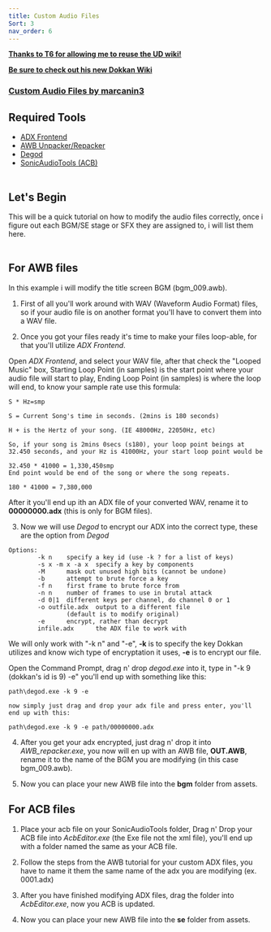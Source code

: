 ```yaml
---
title: Custom Audio Files
Sort: 3
nav_order: 6
---
```

[**Thanks to T6 for allowing me to reuse the UD wiki!**](https://twitter.com/ThievingSix) 

[**Be sure to check out his new Dokkan Wiki**](https://dokkan.wiki/)

### [**Custom Audio Files by marcanin3**](https://twitter.com/TheMarcanin3)

## **Required Tools**
* [ADX Frontend](https://gamebanana.com/tools/6334)
* [AWB Unpacker/Repacker](https://steamcommunity.com/sharedfiles/filedetails/?id=632355452)
* [Degod](https://cdn.discordapp.com/attachments/530513147468054533/701700935264632842/degod.exe)
* [SonicAudioTools (ACB)](https://github.com/blueskythlikesclouds/SonicAudioTools)
<br /><br />

## **Let's Begin**

This will be a quick tutorial on how to modify the audio files correctly, once i figure out each BGM/SE
stage or SFX they are assigned to, i will list them here.
<br /><br />
## **For AWB files**

In this example i will modify the title screen BGM (bgm_009.awb).

1. First of all you'll work around with WAV (Waveform Audio Format) files, so if your audio file 
is on another format you'll have to convert them into a WAV file.
 
2. Once you got your files ready it's time to make your files loop-able, for that you'll utilize *ADX Frontend*.

  Open *ADX Frontend*, and select your WAV file, after that check the "Looped Music" box, Starting Loop Point (in samples) is the start point where your audio file will start to play, Ending Loop Point (in samples) is where the loop will end, to know your sample rate use this formula:
  
  ```
  S * Hz=smp
  
  S = Current Song's time in seconds. (2mins is 180 seconds)
  
  H + is the Hertz of your song. (IE 48000Hz, 22050Hz, etc)
  
  So, if your song is 2mins 0secs (s180), your loop point beings at 32.450 seconds, and your Hz is 41000Hz, your start loop point would be
  
  32.450 * 41000 = 1,330,450smp
  End point would be end of the song or where the song repeats.
  
  180 * 41000 = 7,380,000 
  ```
  
  After it you'll end up ith an ADX file of your converted WAV, rename it to **00000000.adx** (this is only for BGM files).

3. Now we will use *Degod* to encrypt our ADX into the correct type, these are the option from *Degod* 
  ```
  Options:
          -k n    specify a key id (use -k ? for a list of keys)
          -s x -m x -a x  specify a key by components
          -M      mask out unused high bits (cannot be undone)
          -b      attempt to brute force a key
          -f n    first frame to brute force from
          -n n    number of frames to use in brutal attack
          -d 0|1  different keys per channel, do channel 0 or 1
          -o outfile.adx  output to a different file
                  (default is to modify original)
          -e      encrypt, rather than decrypt
          infile.adx      the ADX file to work with
  ```
  
  We will only work with "-k n" and "-e", **-k** is to specify the key Dokkan utilizes and know wich type of encryptation it uses, **-e** is to encrypt our file.
  
  Open the Command Prompt, drag n' drop *degod.exe* into it, type in "-k 9 (dokkan's id is 9) -e" you'll end up with something like this:
  
  ```path\degod.exe -k 9 -e```
        
    now simply just drag and drop your adx file and press enter, you'll end up with this:
    
  ``path\degod.exe -k 9 -e path/00000000.adx``
     
4. After you get your adx encrypted, just drag n' drop it into *AWB_repacker.exe*, you now will en up with an AWB file, **OUT.AWB**, rename it to the name of the BGM you are modifying (in this case bgm_009.awb).

5. Now you can place your new AWB file into the **bgm** folder from assets.


## **For ACB files**


1. Place your acb file on your SonicAudioTools folder, Drag n' Drop your ACB file into *AcbEditor.exe* (the Exe file not the xml file), you'll end up with a folder named the same as your ACB file.

2. Follow the steps from the AWB tutorial for your custom ADX files, you have to name it them the same name of the adx you are modifying (ex. 0001.adx)

3. After you have finished modifying ADX files, drag the folder into *AcbEditor.exe*, now you ACB is updated.

4. Now you can place your new AWB file into the **se** folder from assets.